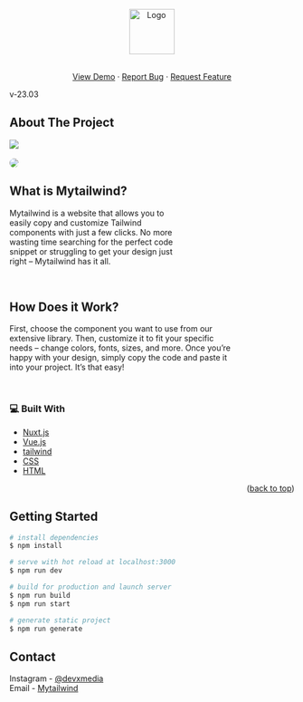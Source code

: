 <br />
<div align="center">
  <a href="https://github.com/Ashraful-malik/mytailwind">
    <img src="https://mytailwind.xyz/logo.png" style="width:5rem;" alt="Logo" >
  </a>
  <p align="center">
    <br />
    <a href="https://mytailwind.xyz/">View Demo</a>
    ·
    <a href="https://github.com/Ashraful-malik/mytailwind/issues">Report Bug</a>
    ·
    <a href="https://github.com/Ashraful-malik/mytailwind/issues">Request Feature</a>
  </p>
</div>

<p id="top">v-23.03<p/>

  <!-- ABOUT THE PROJECT -->

## About The Project

<div style="border-radius:30px">
<img src="https://mytailwind.xyz/mytailwind_screenshot.png"  >
<div/>
<br>

<img src="https://mytailwind.xyz/_nuxt/img/mytailwind.d803d49.png" style='border-radius:10px' >

<br>

## What is Mytailwind?

<p style='width:60%'>
Mytailwind is a website that allows you to easily copy and customize Tailwind components with just a few clicks. No more wasting time searching for the perfect code snippet or struggling to get your design just right – Mytailwind has it all.
</p>
<br>

## How Does it Work?

<p style='width:80%'>First, choose the component you want to use from our extensive library. Then, customize it to fit your specific needs – change colors, fonts, sizes, and more. Once you’re happy with your design, simply copy the code and paste it into your project. It’s that easy!</p>

<br>

### 💻 Built With

- [Nuxt.js](https://nextjs.org/)
- [Vue.js](https://vuejs.org/)
- [tailwind](https://tailwindcss.com/)
- [CSS](https://web.dev/learn/css/)
- [HTML](https://html.com/)

<p align="right">(<a href="#top">back to top</a>)</p>

## Getting Started

```bash
# install dependencies
$ npm install

# serve with hot reload at localhost:3000
$ npm run dev

# build for production and launch server
$ npm run build
$ npm run start

# generate static project
$ npm run generate
```

<!-- CONTACT -->

## Contact

Instagram - [@devxmedia](https://www.instagram.com/devxmedia/)
<br>
Email - [Mytailwind](mytailwind.inbox@gmail.com)
